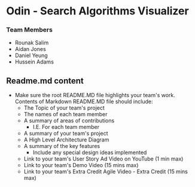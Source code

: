# Odin - Search Algorithms Visualizer


### Team Members
- Rounak Salim
- Aidan Jones
- Daniel Yeung
- Hussein Adams


## Readme.md content
- Make sure the root README.MD file highlights your team's work. Contents of Markdown  README.MD file should include:
    - The Topic of your team's project
    - The names of each team member
    - A summary of areas of contributions
        - I.E. For each team member
    - A summary of your team's project
    - A High Level Architecture Diagram
    - A summary of the key features
        - Include any special design ideas implemented
    - Link to your team's User Story Ad Video on YouTube (1 min max)
    - Link to your team's Demo Video (15 mins max)
    - Link to your team's Extra Credit Agile Video - Extra Credit (15 mins max)


